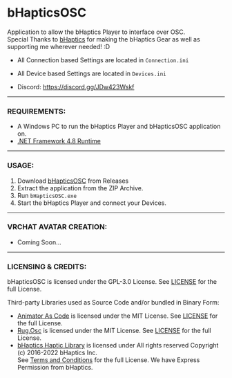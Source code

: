 # bHapticsOSC
Application to allow the bHaptics Player to interface over OSC.  
Special Thanks to [bHaptics](https://www.bhaptics.com) for making the bHaptics Gear as well as supporting me wherever needed! :D

- All Connection based Settings are located in ``Connection.ini``

- All Device based Settings are located in ``Devices.ini``

- Discord: https://discord.gg/JDw423Wskf

---

### REQUIREMENTS:

- A Windows PC to run the bHaptics Player and bHapticsOSC application on.
- [.NET Framework 4.8 Runtime](https://dotnet.microsoft.com/download/dotnet-framework/net48)

---

### USAGE:

1) Download [bHapticsOSC](https://github.com/HerpDerpinstine/bHapticsOSC/releases) from Releases
2) Extract the application from the ZIP Archive.
3) Run ``bHapticsOSC.exe``
4) Start the bHaptics Player and connect your Devices.

---

### VRCHAT AVATAR CREATION:

- Coming Soon...

---

### LICENSING & CREDITS:

bHapticsOSC is licensed under the GPL-3.0 License. See [LICENSE](https://github.com/HerpDerpinstine/bHapticsOSC/blob/master/LICENSE.md) for the full License.

Third-party Libraries used as Source Code and/or bundled in Binary Form:
- [Animator As Code](https://github.com/hai-vr/av3-animator-as-code) is licensed under the MIT License. See [LICENSE](https://github.com/hai-vr/av3-animator-as-code/blob/main/LICENSE) for the full License.
- [Rug.Osc](https://bitbucket.org/rugcode/rug.osc) is licensed under the MIT License. See [LICENSE](https://bitbucket.org/rugcode/rug.osc/wiki/License) for the full License.
- [bHaptics Haptic Library](https://github.com/bhaptics/haptic-library) is licensed under All rights reserved Copyright (c) 2016-2022 bHaptics Inc.  
See [Terms and Conditions](https://www.bhaptics.com/legals/terms-and-conditions) for the full License. We have Express Permission from bHaptics.
